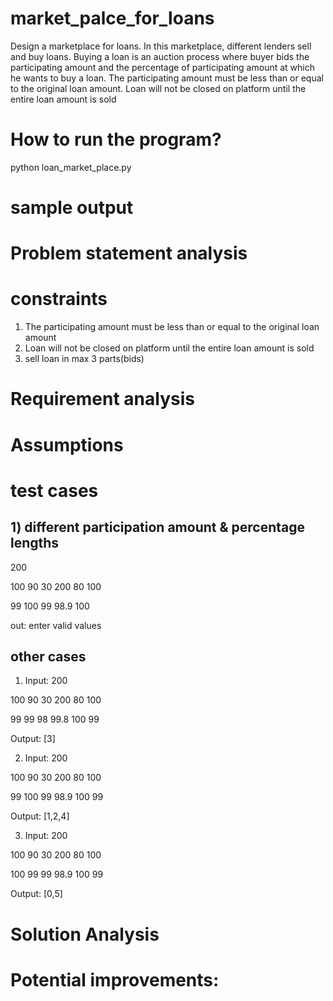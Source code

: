 # market_palce_for_loans
Design a marketplace for loans. In this marketplace, different lenders sell and buy loans. Buying a loan is an auction process where buyer bids the participating amount and the percentage of participating amount at which he wants to buy a loan. The participating amount must be less than or equal to the original loan amount. Loan will not be closed on platform until the entire loan amount is sold

# How to run the program?
python loan_market_place.py

# sample output

# Problem statement analysis

# constraints
1) The participating amount must be less than or equal to the original loan amount
2) Loan will not be closed on platform until the entire loan amount is sold
3) sell loan in max 3 parts(bids)

# Requirement analysis

# Assumptions 

# test cases
## 1) different participation amount & percentage lengths 
200 

100 90 30 200 80 100

99 100 99 98.9 100 

out: enter valid values

## other cases
1) Input:
200

100 90 30 200 80 100

99 99 98 99.8 100 99

Output:
[3]

2) Input:
200

100 90 30 200 80 100

99 100 99 98.9 100 99

Output:
[1,2,4]

3) Input:
200

100 90 30 200 80 100

100 99 99 98.9 100 99

Output:
[0,5]

# Solution Analysis

# Potential improvements:
